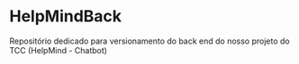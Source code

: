 # HelpMindBack
Repositório dedicado para versionamento do back end do nosso projeto do TCC (HelpMind - Chatbot)
